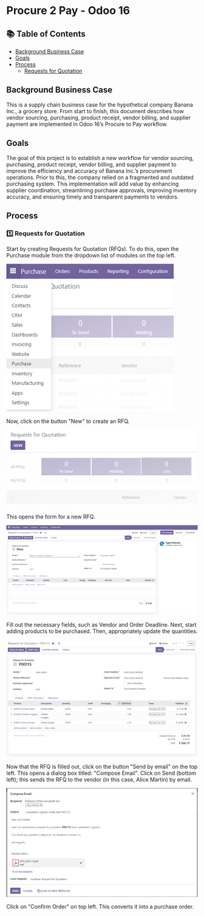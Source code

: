 # Procure 2 Pay - Odoo 16

## 📚 Table of Contents

- [Background Business Case](#background-business-case)
- [Goals](#goals)
- [Process](#process)
  - [Requests for Quotation](#1️⃣-Requests--for--Quotation)

## Background Business Case

This is a supply chain business case for the hypothetical company Banana Inc., a grocery store. From start to finish, this document describes how vendor sourcing, purchasing, product receipt, vendor billing, and supplier payment are implemented in Odoo 16’s Procure to Pay workflow.

## Goals

The goal of this project is to establish a new workflow for vendor sourcing, purchasing, product receipt, vendor billing, and supplier payment to improve the efficiency and accuracy of Banana Inc.’s procurement operations. Prior to this, the company relied on a fragmented and outdated purchasing system. This implementation will add value by enhancing supplier coordination, streamlining purchase approvals, improving inventory accuracy, and ensuring timely and transparent payments to vendors.

## Process

### 1️⃣ Requests for Quotation

Start by creating Requests for Quotation (RFQs).
To do this, open the Purchase module from the dropdown list of modules on the top left.

![Purchase module](./Screenshots/Purchase_module.png)

Now, click on the button "New" to create an RFQ.

![Requests for Quotation](./Screenshots/Requests_for_Quotation.png)

This opens the form for a new RFQ.

![New RFQ form](./Screenshots/New_RFQ_form.png)

Fill out the necessary fields, such as Vendor and Order Deadline. Next, start adding products to be purchased. Then, appropriately update the quantities.

![FilledOutRFQ](./Screenshots/FilledOutRFQ.png)

Now that the RFQ is filled out, click on the button "Send by email" on the top left. This opens a dialog box titled: "Compose Email". Click on Send (bottom left); this sends the RFQ to the vendor (in this case, Alice Martin) by email.

![ComposeEmail](./Screenshots/ComposeEmail.png)

Click on "Confirm Order" on top left. This converts it into a purchase order.

